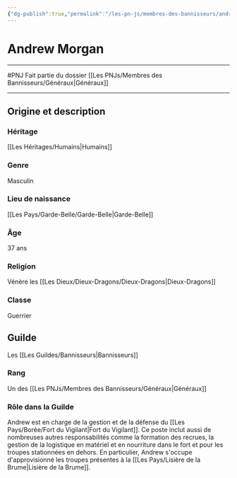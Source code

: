 ```yaml
---
{"dg-publish":true,"permalink":"/les-pn-js/membres-des-bannisseurs/andrew-morgan/"}
---
```


# Andrew Morgan
---
#PNJ 
Fait partie du dossier [[Les PNJs/Membres des Bannisseurs/Généraux\|Généraux]]

-------
## Origine et description
### Héritage
[[Les Héritages/Humains\|Humains]]
### Genre
Masculin
### Lieu de naissance
[[Les Pays/Garde-Belle/Garde-Belle\|Garde-Belle]]
### Âge
37 ans
### Religion
Vénère les [[Les Dieux/Dieux-Dragons/Dieux-Dragons\|Dieux-Dragons]]
### Classe
Guerrier
## Guilde
Les [[Les Guildes/Bannisseurs\|Bannisseurs]]
### Rang
Un des [[Les PNJs/Membres des Bannisseurs/Généraux\|Généraux]]
### Rôle dans la Guilde
Andrew est en charge de la gestion et de la défense du [[Les Pays/Borée/Fort du Vigilant\|Fort du Vigilant]]. Ce poste inclut aussi de nombreuses autres responsabilités comme la formation des recrues, la gestion de la logistique en matériel et en nourriture dans le fort et pour les troupes stationnées en dehors. En particulier, Andrew s'occupe d'approvisionné les troupes présentes à la [[Les Pays/Lisière de la Brume\|Lisière de la Brume]].